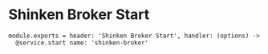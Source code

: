 
# Shinken Broker Start

    module.exports = header: 'Shinken Broker Start', handler: (options) ->
      @service.start name: 'shinken-broker'
